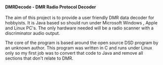 #### DMRDecode - DMR Radio Protocol Decoder
The aim of this project is to provide a user friendly DMR data decoder for hobbyists. It is Java based so should run under Microsoft Windows , Apple and Linux PC's. The only hardware needed will be a radio scanner with a discriminator audio output.

The core of the program is based around the open source DSD program by an unknown author. This program was written in C and runs under Linux only so my first job was to convert that code to Java and remove all sections that don't relate to DMR.
